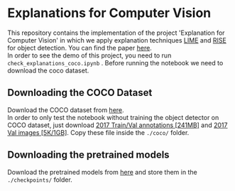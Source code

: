 # Explanations for Computer Vision

This repository contains the implementation of the project 'Explanation for Computer Vision' in which we apply explanation techniques [LIME](https://arxiv.org/abs/1602.04938) and [RISE](https://arxiv.org/abs/1806.07421) for object detection. You can find the paper [here](./final_report.pdf). <br>
In order to see the demo of this project, you need to run ```check_explanations_coco.ipynb``` . 
Before running the notebook we need to download the coco dataset.

## Downloading the COCO Dataset
Download the COCO dataset from [here](https://cocodataset.org/#download). <br>
In order to only test the notebook without training the object detector on COCO dataset, just download [2017 Train/Val annotations [241MB]](http://images.cocodataset.org/annotations/annotations_trainval2017.zip) and [2017 Val images [5K/1GB]](http://images.cocodataset.org/zips/val2017.zip). Copy these file inside the ```./coco/``` folder. 

## Downloading the pretrained models
Download the pretrained models from [here](https://drive.google.com/drive/folders/1QXIL6wPGCuUyNJ-60W0x9TNR6dM0B9FN?usp=sharing) and store them in the ```./checkpoints/``` folder.
